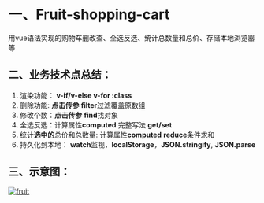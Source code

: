 # 一、Fruit-shopping-cart
用vue语法实现的购物车删改查、全选反选、统计总数量和总价、存储本地浏览器等
## 二、业务技术点总结：
1. 渲染功能： **v-if/v-else v-for :class**
2. 删除功能: **点击传参** **filter**过滤覆盖原数组
3. 修改个数：**点击传参** **find**找对象
4. 全选反选：计算属性**computed** 完整写法 **get/set**
5. 统计**选中的**总价和总数量: 计算属性**computed** **reduce**条件求和
6. 持久化到本地： **watch**监视，**localStorage**，**JSON.stringify**, **JSON.parse**
## 三、示意图：
[![fruit](https://img.17carat.cn/2024/04/github/fruit.png "fruit")](https://img.17carat.cn/2024/04/github/fruit.png "fruit")
